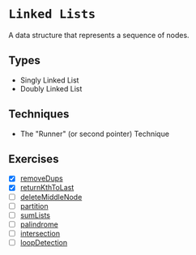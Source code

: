 # `Linked Lists`

A data structure that represents a sequence of nodes.

## Types
- Singly Linked List
- Doubly Linked List

## Techniques
- The "Runner" (or second pointer) Technique

## Exercises
- [x] [removeDups](https://github.com/rjbernaldo/katalog/blob/master/exercises/arrays-and-strings/ex1.js)
- [x] [returnKthToLast](https://github.com/rjbernaldo/katalog/blob/master/exercises/arrays-and-strings/ex2.js)
- [ ] [deleteMiddleNode](https://github.com/rjbernaldo/katalog/blob/master/exercises/arrays-and-strings/ex3.js)
- [ ] [partition](https://github.com/rjbernaldo/katalog/blob/master/exercises/arrays-and-strings/ex4.js)
- [ ] [sumLists](https://github.com/rjbernaldo/katalog/blob/master/exercises/arrays-and-strings/ex5.js)
- [ ] [palindrome](https://github.com/rjbernaldo/katalog/blob/master/exercises/arrays-and-strings/ex6.js)
- [ ] [intersection](https://github.com/rjbernaldo/katalog/blob/master/exercises/arrays-and-strings/ex7.js)
- [ ] [loopDetection](https://github.com/rjbernaldo/katalog/blob/master/exercises/arrays-and-strings/ex8.js)